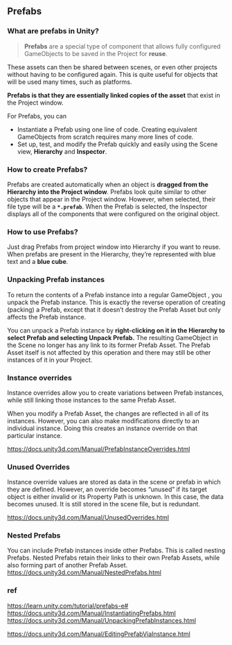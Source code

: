 ## Prefabs

### What are prefabs in Unity?

> **Prefabs** are a special type of component that allows fully configured GameObjects to be saved in the Project for **reuse**.

These assets can then be shared between scenes, or even other projects without having to be configured again. This is quite useful for objects that will be used many times, such as platforms.

**Prefabs is that they are essentially linked copies of the asset** that exist in the Project window. 

For Prefabs, you can
- Instantiate a Prefab using one line of code. Creating equivalent GameObjects from scratch requires many more lines of code.
- Set up, test, and modify the Prefab quickly and easily using the Scene
 view, **Hierarchy** and **Inspector**.


### How to create Prefabs?
Prefabs are created automatically when an object is **dragged from the Hierarchy into the Project window**.
Prefabs look quite similar to other objects that appear in the Project window. However, when selected, their file type will be a **`*.prefab`**. When the Prefab is selected, the Inspector displays all of the components that were configured on the original object.

### How to use Prefabs?
Just drag Prefabs from project window into Hierarchy if you want to reuse. When prefabs are present in the Hierarchy, they’re represented with blue text and a **blue cube**.

### Unpacking Prefab instances
To return the contents of a Prefab instance into a regular GameObject
, you unpack the Prefab instance. This is exactly the reverse operation of creating (packing) a Prefab, except that it doesn’t destroy the Prefab Asset but only affects the Prefab instance.

You can unpack a Prefab instance by **right-clicking on it in the Hierarchy to select Prefab and selecting Unpack Prefab.** The resulting GameObject in the Scene no longer has any link to its former Prefab Asset. The Prefab Asset itself is not affected by this operation and there may still be other instances of it in your Project.

### Instance overrides
Instance overrides allow you to create variations between Prefab
 instances, while still linking those instances to the same Prefab Asset.

When you modify a Prefab Asset, the changes are reflected in all of its instances. However, you can also make modifications directly to an individual instance. Doing this creates an instance override on that particular instance.

https://docs.unity3d.com/Manual/PrefabInstanceOverrides.html

### Unused Overrides
Instance override values are stored as data in the scene or prefab in which they are defined. However, an override becomes “unused” if its target object is either invalid or its Property Path is unknown. In this case, the data becomes unused. It is still stored in the scene file, but is redundant.
 
https://docs.unity3d.com/Manual/UnusedOverrides.html

### Nested Prefabs
You can include Prefab instances inside other Prefabs. This is called nesting Prefabs. Nested Prefabs retain their links to their own Prefab Assets, while also forming part of another Prefab Asset.
https://docs.unity3d.com/Manual/NestedPrefabs.html

### ref
https://learn.unity.com/tutorial/prefabs-e# \
https://docs.unity3d.com/Manual/InstantiatingPrefabs.html \
https://docs.unity3d.com/Manual/UnpackingPrefabInstances.html

https://docs.unity3d.com/Manual/EditingPrefabViaInstance.html

